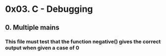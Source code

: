 # 0x03. C - Debugging

##  0. Multiple mains 
### This file must test that the function  negative() gives the correct output when given a case of 0
